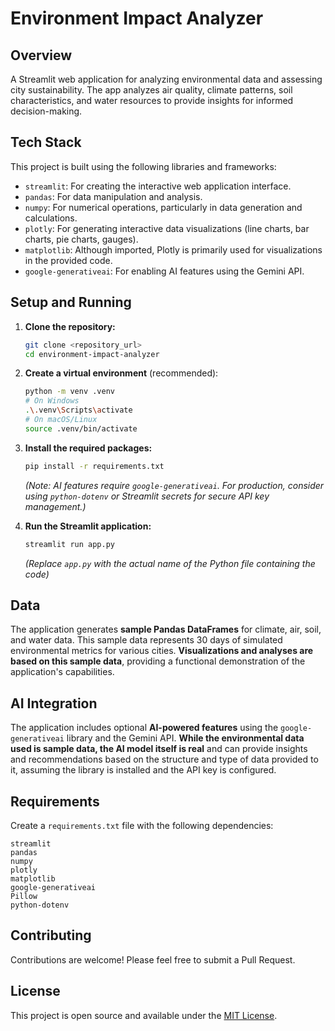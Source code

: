 # Environment Impact Analyzer

## Overview

A Streamlit web application for analyzing environmental data and assessing city sustainability. The app analyzes air quality, climate patterns, soil characteristics, and water resources to provide insights for informed decision-making.

## Tech Stack

This project is built using the following libraries and frameworks:

*   `streamlit`: For creating the interactive web application interface.
*   `pandas`: For data manipulation and analysis.
*   `numpy`: For numerical operations, particularly in data generation and calculations.
*   `plotly`: For generating interactive data visualizations (line charts, bar charts, pie charts, gauges).
*   `matplotlib`: Although imported, Plotly is primarily used for visualizations in the provided code.
*   `google-generativeai`: For enabling AI features using the Gemini API.

## Setup and Running

1.  **Clone the repository:**
    ```bash
    git clone <repository_url>
    cd environment-impact-analyzer
    ```

2.  **Create a virtual environment** (recommended):
    ```bash
    python -m venv .venv
    # On Windows
    .\.venv\Scripts\activate
    # On macOS/Linux
    source .venv/bin/activate
    ```

3.  **Install the required packages:**
    ```bash
    pip install -r requirements.txt
    ```
    *(Note: AI features require `google-generativeai`. For production, consider using `python-dotenv` or Streamlit secrets for secure API key management.)*

4.  **Run the Streamlit application:**
    ```bash
    streamlit run app.py
    ```
    *(Replace `app.py` with the actual name of the Python file containing the code)*

## Data

The application generates **sample Pandas DataFrames** for climate, air, soil, and water data. This sample data represents 30 days of simulated environmental metrics for various cities. **Visualizations and analyses are based on this sample data**, providing a functional demonstration of the application's capabilities.

## AI Integration

The application includes optional **AI-powered features** using the `google-generativeai` library and the Gemini API. **While the environmental data used is sample data, the AI model itself is real** and can provide insights and recommendations based on the structure and type of data provided to it, assuming the library is installed and the API key is configured.

## Requirements

Create a `requirements.txt` file with the following dependencies:

```
streamlit
pandas
numpy
plotly
matplotlib
google-generativeai
Pillow
python-dotenv
```

## Contributing

Contributions are welcome! Please feel free to submit a Pull Request.

## License

This project is open source and available under the [MIT License](LICENSE).
